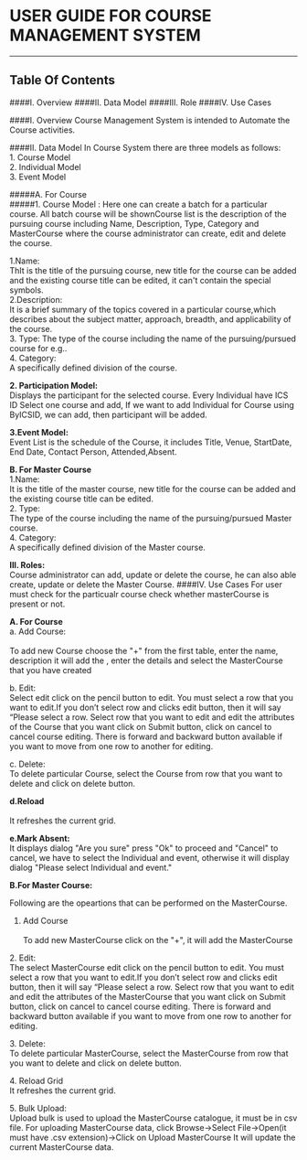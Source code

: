 # USER GUIDE FOR COURSE MANAGEMENT SYSTEM
****




## Table Of  Contents

####I. Overview
####II. Data Model
####III. Role
####IV. Use Cases

####I. Overview
Course Management System is intended to Automate the Course activities.

 
####II.	Data Model
In Course System there are three models as follows:
</br>1. Course Model
</br>2. Individual Model
</br>3. Event Model
 

#####A.	For Course	
#####1.	Course Model :
Here one can create a batch for a particular course. All batch course will be shownCourse list is the description of the pursuing course including Name, Description, Type, Category and MasterCourse where the course administrator can create, edit and delete the course.
<P>1.Name:
</br>ThIt is the title of the pursuing course, new title for the course can be added and   the existing course title can be edited, it can't contain the special symbols.
</br>2.Description:
</br>It is a brief summary of the topics covered in a particular course,which describes about the subject matter, approach, breadth, and applicability of the course.
</br>3. Type:
The type of the course including the name of the pursuing/pursued course for e.g..
</br>4. Category:
</br>A specifically defined division of the course.

**2. Participation Model:**
</br>Displays the participant for the selected course. Every Individual have ICS ID Select one course and add, If we want to add Individual for Course using ByICSID, we can add, then participant will be added.

**3.Event Model:**
</br>Event List is the schedule of the Course, it includes Title, Venue, StartDate, End Date, Contact Person, Attended,Absent.

**B.	For Master Course**
</br>1.Name:
</br>It is the title of the master course, new title for the course can be added and the existing course title can be edited.
</br>2. Type:
</br>The type of the course including the name of the pursuing/pursued Master course.
</br>4. Category:
</br>A specifically defined division of the Master course.

**III. Roles:**
</br>Course administrator can add, update or delete the course, he can also able create, update or delete the Master Course.
####IV. Use Cases
For user must check for the particualr course check whether masterCourse is present or not.
 
**A.	For Course**
</BR>a.	Add Course:
	</br>	
	To add new Course choose  the "+" from the first table, enter the name, description it will add the , enter the details and select the MasterCourse that you have created
	
b.	Edit:
</br>
 Select edit click on the pencil button to edit. You must select a row that you want to edit.If you don’t select row and clicks edit button, then it will say “Please select a row. Select row that you want to edit and edit the attributes of the Course that you want click on Submit button, click on cancel to cancel course editing. There is forward and backward button available if you want to move from one row to another for editing.

c. Delete:
	</br>
		To delete particular Course, select the Course from row that you want to delete and click on delete button.

**d.Reload**		
</br>
It refreshes the current grid.


 **e.Mark Absent:**
	</br>It displays dialog "Are you sure" press "Ok" to proceed and "Cancel" to cancel, we have to select the Individual and event, otherwise it will display dialog "Please select Individual and event."

**B.For Master Course:**


Following are the opeartions that can be performed on the MasterCourse.

1.	Add Course
	</br>	
To add new MasterCourse click on the "+", it will add the MasterCourse
	
<P>2.	Edit:
	</br>
	 The select MasterCourse edit click on the pencil button to edit. You must select a row that you want to edit.If you don’t select row and clicks edit button, then it will say “Please select a row. Select row that you want to edit and edit the attributes of the MasterCourse that you want click on Submit button, click on cancel to cancel course editing. There is forward and backward button available if you want to move from one row to another for editing.
	
<P>3. Delete:
</br>
To delete particular MasterCourse, select the MasterCourse from row that you want to delete and click on delete button.
<P>	4.	Reload Grid
</br>
	It refreshes the current grid.
<P>5. Bulk Upload:
</BR>Upload bulk is used to upload the MasterCourse catalogue, it must be in csv file.
For uploading MasterCourse data, click Browse->Select File->Open(it must have .csv extension)->Click on Upload MasterCourse It will update the current MasterCourse data.

	
